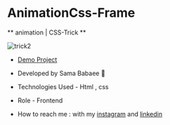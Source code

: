 # AnimationCss-Frame

** animation | CSS-Trick **

![trick2](https://github.com/sama-babaee-web/AnimationCss-Frame/assets/107030945/5794ff5a-653f-452e-8b36-c2ea7f6ff82b)

- [Demo Project]( https://sama-babaee-web.github.io/AnimationCss-Frame/)

- Developed by Sama Babaee 👻

- Technologies Used - Html , css 

- Role - Frontend

- How to reach me : with my [instagram](https://www.instagram.com/sama_babaee_web/) and [linkedin](https://www.linkedin.com/in/sama-babaee-54135324b/)
